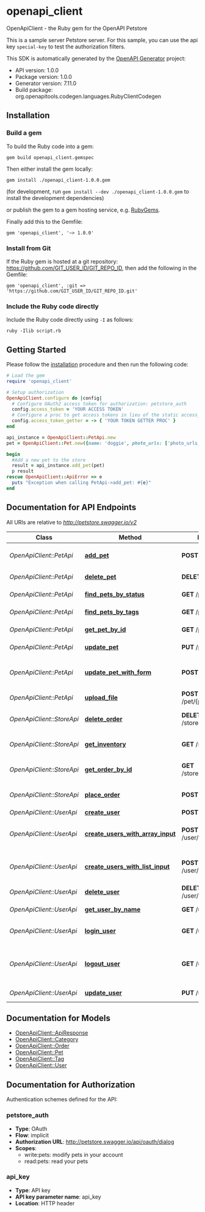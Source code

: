 # openapi_client

OpenApiClient - the Ruby gem for the OpenAPI Petstore

This is a sample server Petstore server. For this sample, you can use the api key `special-key` to test the authorization filters.

This SDK is automatically generated by the [OpenAPI Generator](https://openapi-generator.tech) project:

- API version: 1.0.0
- Package version: 1.0.0
- Generator version: 7.11.0
- Build package: org.openapitools.codegen.languages.RubyClientCodegen

## Installation

### Build a gem

To build the Ruby code into a gem:

```shell
gem build openapi_client.gemspec
```

Then either install the gem locally:

```shell
gem install ./openapi_client-1.0.0.gem
```

(for development, run `gem install --dev ./openapi_client-1.0.0.gem` to install the development dependencies)

or publish the gem to a gem hosting service, e.g. [RubyGems](https://rubygems.org/).

Finally add this to the Gemfile:

    gem 'openapi_client', '~> 1.0.0'

### Install from Git

If the Ruby gem is hosted at a git repository: https://github.com/GIT_USER_ID/GIT_REPO_ID, then add the following in the Gemfile:

    gem 'openapi_client', :git => 'https://github.com/GIT_USER_ID/GIT_REPO_ID.git'

### Include the Ruby code directly

Include the Ruby code directly using `-I` as follows:

```shell
ruby -Ilib script.rb
```

## Getting Started

Please follow the [installation](#installation) procedure and then run the following code:

```ruby
# Load the gem
require 'openapi_client'

# Setup authorization
OpenApiClient.configure do |config|
  # Configure OAuth2 access token for authorization: petstore_auth
  config.access_token = 'YOUR ACCESS TOKEN'
  # Configure a proc to get access tokens in lieu of the static access_token configuration
  config.access_token_getter = -> { 'YOUR TOKEN GETTER PROC' } 
end

api_instance = OpenApiClient::PetApi.new
pet = OpenApiClient::Pet.new({name: 'doggie', photo_urls: ['photo_urls_example']}) # Pet | Pet object that needs to be added to the store

begin
  #Add a new pet to the store
  result = api_instance.add_pet(pet)
  p result
rescue OpenApiClient::ApiError => e
  puts "Exception when calling PetApi->add_pet: #{e}"
end

```

## Documentation for API Endpoints

All URIs are relative to *http://petstore.swagger.io/v2*

Class | Method | HTTP request | Description
------------ | ------------- | ------------- | -------------
*OpenApiClient::PetApi* | [**add_pet**](docs/PetApi.md#add_pet) | **POST** /pet | Add a new pet to the store
*OpenApiClient::PetApi* | [**delete_pet**](docs/PetApi.md#delete_pet) | **DELETE** /pet/{petId} | Deletes a pet
*OpenApiClient::PetApi* | [**find_pets_by_status**](docs/PetApi.md#find_pets_by_status) | **GET** /pet/findByStatus | Finds Pets by status
*OpenApiClient::PetApi* | [**find_pets_by_tags**](docs/PetApi.md#find_pets_by_tags) | **GET** /pet/findByTags | Finds Pets by tags
*OpenApiClient::PetApi* | [**get_pet_by_id**](docs/PetApi.md#get_pet_by_id) | **GET** /pet/{petId} | Find pet by ID
*OpenApiClient::PetApi* | [**update_pet**](docs/PetApi.md#update_pet) | **PUT** /pet | Update an existing pet
*OpenApiClient::PetApi* | [**update_pet_with_form**](docs/PetApi.md#update_pet_with_form) | **POST** /pet/{petId} | Updates a pet in the store with form data
*OpenApiClient::PetApi* | [**upload_file**](docs/PetApi.md#upload_file) | **POST** /pet/{petId}/uploadImage | uploads an image
*OpenApiClient::StoreApi* | [**delete_order**](docs/StoreApi.md#delete_order) | **DELETE** /store/order/{orderId} | Delete purchase order by ID
*OpenApiClient::StoreApi* | [**get_inventory**](docs/StoreApi.md#get_inventory) | **GET** /store/inventory | Returns pet inventories by status
*OpenApiClient::StoreApi* | [**get_order_by_id**](docs/StoreApi.md#get_order_by_id) | **GET** /store/order/{orderId} | Find purchase order by ID
*OpenApiClient::StoreApi* | [**place_order**](docs/StoreApi.md#place_order) | **POST** /store/order | Place an order for a pet
*OpenApiClient::UserApi* | [**create_user**](docs/UserApi.md#create_user) | **POST** /user | Create user
*OpenApiClient::UserApi* | [**create_users_with_array_input**](docs/UserApi.md#create_users_with_array_input) | **POST** /user/createWithArray | Creates list of users with given input array
*OpenApiClient::UserApi* | [**create_users_with_list_input**](docs/UserApi.md#create_users_with_list_input) | **POST** /user/createWithList | Creates list of users with given input array
*OpenApiClient::UserApi* | [**delete_user**](docs/UserApi.md#delete_user) | **DELETE** /user/{username} | Delete user
*OpenApiClient::UserApi* | [**get_user_by_name**](docs/UserApi.md#get_user_by_name) | **GET** /user/{username} | Get user by user name
*OpenApiClient::UserApi* | [**login_user**](docs/UserApi.md#login_user) | **GET** /user/login | Logs user into the system
*OpenApiClient::UserApi* | [**logout_user**](docs/UserApi.md#logout_user) | **GET** /user/logout | Logs out current logged in user session
*OpenApiClient::UserApi* | [**update_user**](docs/UserApi.md#update_user) | **PUT** /user/{username} | Updated user


## Documentation for Models

 - [OpenApiClient::ApiResponse](docs/ApiResponse.md)
 - [OpenApiClient::Category](docs/Category.md)
 - [OpenApiClient::Order](docs/Order.md)
 - [OpenApiClient::Pet](docs/Pet.md)
 - [OpenApiClient::Tag](docs/Tag.md)
 - [OpenApiClient::User](docs/User.md)


## Documentation for Authorization


Authentication schemes defined for the API:
### petstore_auth


- **Type**: OAuth
- **Flow**: implicit
- **Authorization URL**: http://petstore.swagger.io/api/oauth/dialog
- **Scopes**: 
  - write:pets: modify pets in your account
  - read:pets: read your pets

### api_key


- **Type**: API key
- **API key parameter name**: api_key
- **Location**: HTTP header

